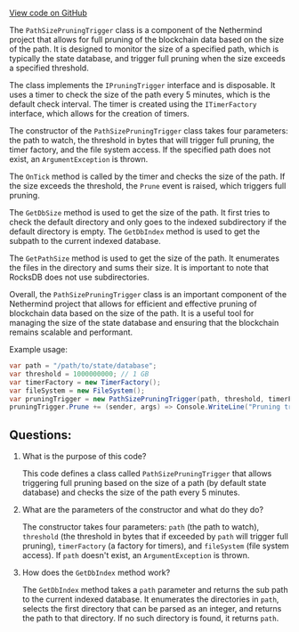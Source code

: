 [View code on GitHub](https://github.com/NethermindEth/nethermind/src/Nethermind/Nethermind.Blockchain/FullPruning/PathSizePruningTrigger.cs)

The `PathSizePruningTrigger` class is a component of the Nethermind project that allows for full pruning of the blockchain data based on the size of the path. It is designed to monitor the size of a specified path, which is typically the state database, and trigger full pruning when the size exceeds a specified threshold. 

The class implements the `IPruningTrigger` interface and is disposable. It uses a timer to check the size of the path every 5 minutes, which is the default check interval. The timer is created using the `ITimerFactory` interface, which allows for the creation of timers. 

The constructor of the `PathSizePruningTrigger` class takes four parameters: the path to watch, the threshold in bytes that will trigger full pruning, the timer factory, and the file system access. If the specified path does not exist, an `ArgumentException` is thrown. 

The `OnTick` method is called by the timer and checks the size of the path. If the size exceeds the threshold, the `Prune` event is raised, which triggers full pruning. 

The `GetDbSize` method is used to get the size of the path. It first tries to check the default directory and only goes to the indexed subdirectory if the default directory is empty. The `GetDbIndex` method is used to get the subpath to the current indexed database. 

The `GetPathSize` method is used to get the size of the path. It enumerates the files in the directory and sums their size. It is important to note that RocksDB does not use subdirectories. 

Overall, the `PathSizePruningTrigger` class is an important component of the Nethermind project that allows for efficient and effective pruning of blockchain data based on the size of the path. It is a useful tool for managing the size of the state database and ensuring that the blockchain remains scalable and performant. 

Example usage:

```csharp
var path = "/path/to/state/database";
var threshold = 1000000000; // 1 GB
var timerFactory = new TimerFactory();
var fileSystem = new FileSystem();
var pruningTrigger = new PathSizePruningTrigger(path, threshold, timerFactory, fileSystem);
pruningTrigger.Prune += (sender, args) => Console.WriteLine("Pruning triggered");
```
## Questions: 
 1. What is the purpose of this code?
    
    This code defines a class called `PathSizePruningTrigger` that allows triggering full pruning based on the size of a path (by default state database) and checks the size of the path every 5 minutes.

2. What are the parameters of the constructor and what do they do?
    
    The constructor takes four parameters: `path` (the path to watch), `threshold` (the threshold in bytes that if exceeded by `path` will trigger full pruning), `timerFactory` (a factory for timers), and `fileSystem` (file system access). If `path` doesn't exist, an `ArgumentException` is thrown.

3. How does the `GetDbIndex` method work?
    
    The `GetDbIndex` method takes a `path` parameter and returns the sub path to the current indexed database. It enumerates the directories in `path`, selects the first directory that can be parsed as an integer, and returns the path to that directory. If no such directory is found, it returns `path`.